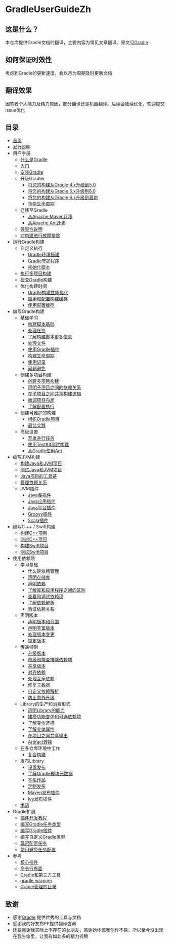 # GradleUserGuideZh

## 这是什么？
本仓库提供Gradle文档的翻译，主要内容为常见文章翻译。原文见[Gradle](https://docs.gradle.org/current/userguide/userguide.html) 

## 如何保证时效性
考虑到Gradle的更新速度，会以月为周期及时更新文档

## 翻译效果
因笔者个人能力及精力原因，部分翻译还是机器翻译。后续会陆续优化，欢迎提交issue优化  

## 目录
- [首页](/md/首页.md)  
- [发行说明](/md/Gradle发行说明.md) 
- 用户手册 
  - [什么是Gradle](/md/什么是Gradle.md) 
  - [入门](/md/入门.md)  
  - [安装Gradle](/md/安装Gradle.md) 
  - 升级Gradler
    - [将您的构建从Gradle 4.x升级到5.0](/md/将您的构建从Gradle%204.md) 
    - [将您的构建从Gradle 5.x升级到6.0](/md/将您的构建从Gradle%205.md) 
    - [将您的构建从Gradle 6.x升级到最新](/md/将您的构建从Gradle%206.md) 
    - [功能生命周期](/md/功能生命周期.md) 
  - 迁移至Gradle
    - [从Apache Maven迁移](/md/从Apache%20Maven迁移.md) 
    - [从Apache Ant迁移](/md/从Apache%20Ant迁移.md) 
  - [兼容性说明](/md/兼容性说明.md) 
  - [对构建进行故障排除](/md/对构建进行故障排除.md) 
- 运行Gradle构建
  - 自定义执行
    - [Gradle环境搭建](/md/Gradle环境搭建.md) 
    - [Gradle守护程序](/md/Gradle守护程序.md) 
    - [初始化脚本](/md/初始化脚本.md) 
  - [执行多项目构建](/md/执行多项目构建.md) 
  - [检查Gradle构建](https://scans.gradle.com/) 
  - 优化构建时间
    - [Gradle构建性能优化](/md/改善Gradle构建的性能.md) 
    - [启用和配置构建缓存](/md/构建缓存.md) 
    - [使用配置缓存](/md/配置缓存.md) 
- 编写Gradle构建
  - 基础学习
    - [构建脚本基础](/md/构建脚本基础.md) 
    - [处理任务](/md/处理任务.md) 
    - [了解构建脚本更多信息](/md/编写构建脚本.md) 
    - [处理文件](/md/处理文件.md) 
    - [使用Gradle插件](/md/使用Gradle插件.md) 
    - [构建生命周期](/md/构建生命周期.md) 
    - [使用记录](/md/使用记录.md) 
    - [问题避免](/md/避免陷阱.md) 
  - 创建多项目构建
    - [创建多项目构建](/md/Gradle中的多项目构建.md) 
    - [声明子项目之间的依赖关系](/md/声明子项目之间的依赖关系.md) 
    - [在子项目之间共享构建逻辑](/md/在子项目之间共享构建逻辑.md) 
    - [微调项目布局](/md/微调项目布局.md) 
    - [了解配置执行](/md/配置时间和执行时间.md) 
  - 创建可维护的构建
    - [组织Gradle项目](/md/组织Gradle项目.md) 
    - [最佳实践](/md/创作可维护版本的最佳实践.md) 
  - 高级设置
    - [开发并行任务](/md/使用Worker%20API开发并行任务.md) 
    - [使用TestKit测试构建](/md/使用TestKit测试构建逻辑.md) 
    - [从Gradle使用Ant](/md/从Gradle使用Ant.md) 
- 编写JVM构建
  - [构建Java和JVM项目](/md/构建Java和JVM项目.md) 
  - [测试Java和JVM项目](/md/在Java和JVM项目中进行测试.md) 
  - [Java项目的工具链](/md/JVM项目的工具链.md) 
  - [管理依赖关系](/md/管理JVM项目的依赖关系.md) 
  - JVM插件
    - [Java库插件](/md/Java库插件.md) 
    - [Java应用插件](/md/Java应用插件.md) 
    - [Java平台插件](/md/Java平台插件.md) 
    - [Groovy插件](/md/Groovy插件.md) 
    - [Scala插件](/md/Scala插件.md) 
- 编写C ++ / Swift构建
  - [构建C++项目](/md/构建C++项目.md) 
  - [测试C++项目](/md/在C++项目中进行测试.md) 
  - [构建Swift项目](/md/建立Swift项目.md) 
  - [测试Swift项目](/md/在Swift项目中进行测试.md) 
- 使用依赖项
  - 学习基础
      - [什么是依赖管理](/md/Gradle中的依赖管理.md) 
      - [声明存储库](/md/声明存储库.md) 
      - [声明依赖](/md/声明依赖.md)         
      - [了解库和应用程序之间的区别](/md/了解库和应用程序之间的区别.md) 
      - [查看和调试依赖项](/md/查看和调试依赖项.md) 
      - [了解依赖解析](/md/了解依赖性解析.md) 
      - [验证依赖关系](/md/验证依赖关系.md) 
  - 声明版本
      - [声明版本和范围](/md/声明版本和范围.md) 
      - [声明丰富版本](/md/声明丰富版本.md) 
      - [处理版本变更](/md/处理随时间变化的版本.md) 
      - [锁定版本](/md/锁定依赖版本.md) 
  - 传递控制      
      - [升级版本](/md/升级传递依赖的版本.md) 
      - [降级和排查排除依赖项](/md/降级版本并排除依赖项.md) 
      - [共享版本](/md/在项目之间共享依赖版本.md) 
      - [对齐依赖](/md/对齐依赖版本.md) 
      - [处理互斥依赖](/md/处理互斥依赖性.md) 
      - [修复元数据](/md/使用组件元数据规则修复元数据.md) 
      - [自定义依赖解析](/md/直接自定义依赖项的解析.md) 
      - [防止意外升级](/md/防止意外的依赖升级.md) 
  - Library的生产和消费形式
      - [声明Library的能力](/md/声明Library的能力.md) 
      - [建模功能变体和可选依赖项](/md/建模功能变体和可选依赖项.md) 
      - [了解变体选择](/md/了解变体选择.md) 
      - [了解变体属性](/md/使用变体属性.md) 
      - [在项目之间共享输出](/md/在项目之间共享输出.md) 
      - [Artifact转换](/md/转换解决方案上的依赖工件.md) 
  - 在多仓库环境中工作
      - [复合构建](/md/复合构建.md) 
  - 发布Library
      - [设置发布](/md/将项目发布为模块.md)
      - [了解Gradle模块元数据](/md/了解Gradle模块元数据.md)
      - [签名作品](/md/签名作品.md) 
      - [定制发布](/md/定制发布.md) 
      - [Maven发布插件](/md/Maven发布插件.md)
      - [Ivy发布插件](/md/Ivy发布插件.md)
  - [术语](/md/依赖管理术语.md) 
- Gradle扩展
  - [插件开发教程](https://gradle.org/guides/?q=Plugin%20Development) 
  - [编写Gradle任务类型](/md/开发自定义Gradle任务类型.md)
  - [编写Gradle插件](/md/开发自定义Gradle插件.md)
  - [编写自定义Gradle类型](/md/开发自定义Gradle类型.md)
  - [延迟配置任务](/md/延迟配置.md)
  - [使用避免任务配置](https://docs.gradle.org/6.7.1/userguide/task_configuration_avoidance.html)
- 参考
  - [核心插件](/md/Gradle插件参考.md) 
  - [命令行界面](/md/命令行界面.md) 
  - [Gradle和第三方工具](/md/Gradle和第三方工具.md) 
  - [gradle wrapper](/md/gradle_wrapper.md) 
  - [Gradle管理的目录](/md/Gradle目录和文件的使用.md) 

## 致谢
* 感谢[Gradle](https://docs.gradle.org/) 提供优秀的工具与文档
* 感谢我的好友郑PP提供翻译咨询
* 还要感谢我实际上不存在的女朋友，感谢她体谅我创作不易，所以至今没出现在我生命里，让我有如此多的精力折腾
